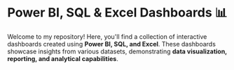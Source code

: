 # Power BI, SQL & Excel Dashboards 📊  
Welcome to my repository! Here, you'll find a collection of interactive dashboards created using **Power BI, SQL, and Excel**. These dashboards showcase insights from various datasets, demonstrating **data visualization, reporting, and analytical capabilities**.
